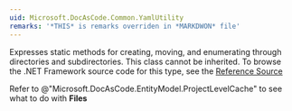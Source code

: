 ```yaml
---
uid: Microsoft.DocAsCode.Common.YamlUtility
remarks: '*THIS* is remarks overriden in *MARKDWON* file'
---
```


Expresses static methods for creating, moving, and enumerating through directories and subdirectories. This class cannot be inherited.
To browse the .NET Framework source code for this type, see the [Reference Source](http://referencesource.microsoft.com/#mscorlib/system/io/directory.cs)

Refer to @"Microsoft.DocAsCode.EntityModel.ProjectLevelCache" to see what to do with **Files**